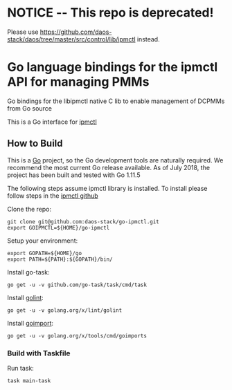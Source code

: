 # NOTICE -- This repo is deprecated!

Please use https://github.com/daos-stack/daos/tree/master/src/control/lib/ipmctl instead.

# Go language bindings for the ipmctl API for managing PMMs

Go bindings for the libipmctl native C lib to enable management of DCPMMs from Go source 

This is a Go interface for [ipmctl](https://github.com/intel/ipmctl)

## How to Build

This is a [Go](https://golang.orghttps://golang.org/doc/install)
project, so the Go development tools are naturally required. We
recommend the most current Go release available. As of July 2018, the project has been built and tested with Go 1.11.5

The following steps assume ipmctl library is installed. To install please follow steps in the [ipmctl github](https://github.com/intel/ipmctl)

Clone the repo:

    git clone git@github.com:daos-stack/go-ipmctl.git
    export GOIPMCTL=${HOME}/go-ipmctl

Setup your environment:

    export GOPATH=${HOME}/go
    export PATH=${PATH}:${GOPATH}/bin/

Install go-task:

    go get -u -v github.com/go-task/task/cmd/task

Install [golint](https://github.com/golang/lint):

    go get -u -v golang.org/x/lint/golint

Install [goimport](https://godoc.org/golang.org/x/tools/cmd/goimports):

    go get -u -v golang.org/x/tools/cmd/goimports

### Build with Taskfile

Run task:

    task main-task
